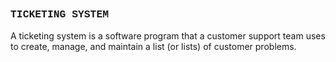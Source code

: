 ### <span style="font-weight:bold; font-family:'Courier New', Courier, monospace;">TICKETING SYSTEM</span>
A ticketing system is a software program that a customer support team uses to create, manage, and maintain a list (or lists) of customer problems.